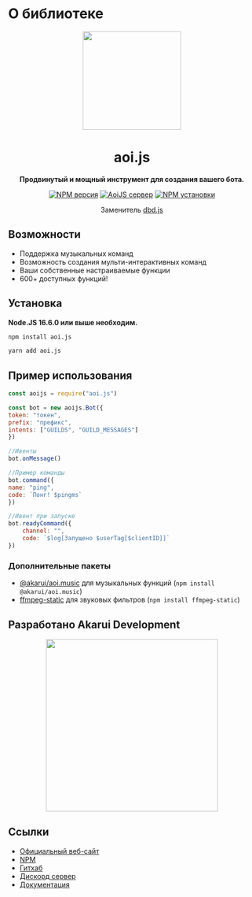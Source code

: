#  О библиотеке
<p align="center">
  <a href="https://aoi.js.org">
    <img width="200" src="https://cdn.discordapp.com/attachments/804813961190572093/924765606056701952/aoits.png">
  </a>
</p>

<h1 align="center">aoi.js</h1>

<div align="center">

**Продвинутый и мощный инструмент для создания вашего бота.**
    
[![NPM версия][npm-image]][npm-url]
[![AoiJS сервер][aoijs-server]][aoijs-server-url]
[![NPM установки][download-image]][download-url]

Заменитель [dbd.js](https://www.npmjs.com/package/dbd.js)

[npm-image]: http://img.shields.io/npm/v/aoi.js.svg?style=flat-square
[npm-url]: http://npmjs.org/package/aoi.js
[download-image]: https://img.shields.io/npm/dt/aoi.js.svg?style=flat-square
[download-url]: https://npmjs.org/package/aoi.js
[aoijs-server]: https://img.shields.io/discord/773352845738115102?color=5865F2&logo=discord&logoColor=white
[aoijs-server-url]: https://aoi.js.org/invite
    
</div>

## Возможности

- Поддержка музыкальных команд
- Возможность создания мульти-интерактивных команд
- Ваши собственные настраиваемые функции
- 600+ доступных функций!
 
## Установка

**Node.JS 16.6.0 или выше необходим.**  


```bash
npm install aoi.js
```

```bash
yarn add aoi.js
```

## Пример использования
```javascript
const aoijs = require("aoi.js")

const bot = new aoijs.Bot({
token: "токен",
prefix: "префикс",
intents: ["GUILDS", "GUILD_MESSAGES"]
})

//Ивенты
bot.onMessage()

//Пример команды
bot.command({
name: "ping",
code: `Понг! $pingms`
})

//Ивент при запуске 
bot.readyCommand({
    channel: "",
    code: `$log[Запущено $userTag[$clientID]]`
})
```

### Дополнительные пакеты


- [@akarui/aoi.music](https://www.npmjs.com/package/@akarui/aoi.music) для музыкальных функций (`npm install @akarui/aoi.music`)
- [ffmpeg-static](https://www.npmjs.com/package/ffmpeg-static) для звуковых фильтров (`npm install ffmpeg-static`)

## Разработано Akarui Development

<p align="center">
  <a href="https://aoi.js.org/invite">
    <img width="350" src="https://cdn.discordapp.com/attachments/804813961190572093/909447704978001931/Akarui_Development_Banner.png">
  </a>
</p>

    
## Ссылки
- [Официальный веб-сайт](https://aoi.js.org)
- [NPM](https://www.npmjs.com/package/aoi.js)
- [Гитхаб](https://github.com/AkaruiDevelopment/aoi.js)
- [Дискорд сервер](https://discord.gg/HMUfMXDQsV)
- [Документация](https://akarui.leref.ga/v/aoi.js/)
